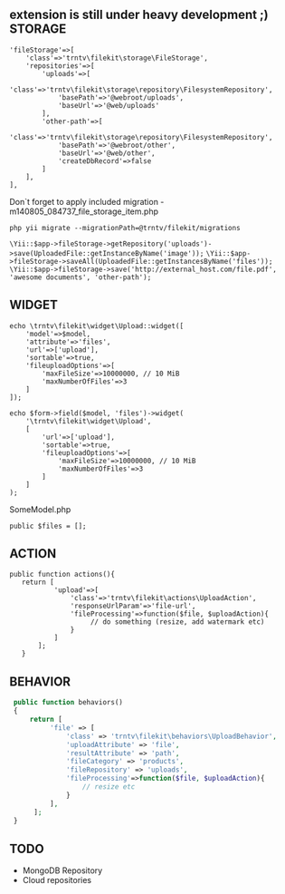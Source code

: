 extension is still under heavy development ;)
STORAGE
-------
```
'fileStorage'=>[
    'class'=>'trntv\filekit\storage\FileStorage',
    'repositories'=>[
        'uploads'=>[
            'class'=>'trntv\filekit\storage\repository\FilesystemRepository',
            'basePath'=>'@webroot/uploads',
            'baseUrl'=>'@web/uploads'
        ],
        'other-path'=>[
            'class'=>'trntv\filekit\storage\repository\FilesystemRepository',
            'basePath'=>'@webroot/other',
            'baseUrl'=>'@web/other',
            'createDbRecord'=>false
        ]
    ],
],
```
Don`t forget to apply included migration - m140805_084737_file_storage_item.php
```
php yii migrate --migrationPath=@trntv/filekit/migrations
```

`` \Yii::$app->fileStorage->getRepository('uploads')->save(UploadedFile::getInstanceByName('image')); ``
`` \Yii::$app->fileStorage->saveAll(UploadedFile::getInstancesByName('files')); ``
`` \Yii::$app->fileStorage->save('http://external_host.com/file.pdf', 'awesome documents', 'other-path'); ``

WIDGET
------
```
echo \trntv\filekit\widget\Upload::widget([
    'model'=>$model,
    'attribute'=>'files',
    'url'=>['upload'],
    'sortable'=>true,
    'fileuploadOptions'=>[
        'maxFileSize'=>10000000, // 10 MiB
        'maxNumberOfFiles'=>3
    ]
]);

echo $form->field($model, 'files')->widget(
    '\trntv\filekit\widget\Upload',
    [
        'url'=>['upload'],
        'sortable'=>true,
        'fileuploadOptions'=>[
            'maxFileSize'=>10000000, // 10 MiB
            'maxNumberOfFiles'=>3
        ]
    ]
);
```

SomeModel.php
```
public $files = [];
```

ACTION
-------
```
public function actions(){
   return [
           'upload'=>[
               'class'=>'trntv\filekit\actions\UploadAction',
               'responseUrlParam'=>'file-url',
               'fileProcessing'=>function($file, $uploadAction){
                    // do something (resize, add watermark etc)
               }
           ]
       ];
   }
```
BEHAVIOR
--------
```php
 public function behaviors()
 {
     return [
          'file' => [
              'class' => 'trntv\filekit\behaviors\UploadBehavior',
              'uploadAttribute' => 'file',
              'resultAttribute' => 'path',
              'fileCategory' => 'products',
              'fileRepository' => 'uploads',
              'fileProcessing'=>function($file, $uploadAction){
                  // resize etc
              }
          ],
      ];
 }
```

TODO
----
- MongoDB Repository
- Cloud repositories
